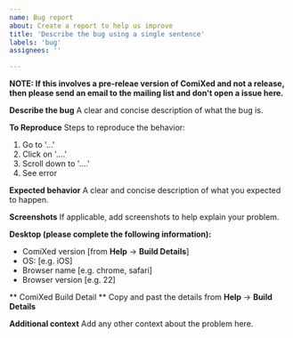 ```yaml
---
name: Bug report
about: Create a report to help us improve
title: 'Describe the bug using a single sentence'
labels: 'bug'
assignees: ''

---
```


**NOTE: If this involves a pre-releae version of ComiXed and not a release, then please send an email to the mailing list and don't open a issue here.**

**Describe the bug**
A clear and concise description of what the bug is.

**To Reproduce**
Steps to reproduce the behavior:
1. Go to '...'
2. Click on '....'
3. Scroll down to '....'
4. See error

**Expected behavior**
A clear and concise description of what you expected to happen.

**Screenshots**
If applicable, add screenshots to help explain your problem.

**Desktop (please complete the following information):**
 - ComiXed version [from **Help** -> **Build Details**]
 - OS: [e.g. iOS]
 - Browser name [e.g. chrome, safari]
 - Browser version [e.g. 22]

** ComiXed Build Detail **
Copy and past the details from **Help** -> **Build Details**

**Additional context**
Add any other context about the problem here.
